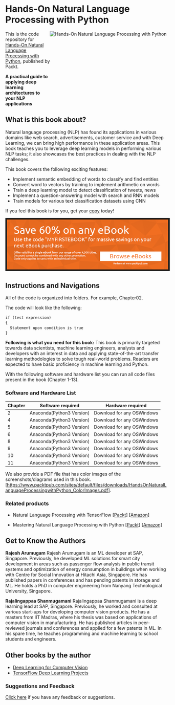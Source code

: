 # Hands-On Natural Language Processing with Python

<a href="https://www.packtpub.com/big-data-and-business-intelligence/hands-natural-language-processing-python?utm_source=github&utm_medium=repository&utm_campaign=9781789139495"><img src="https://www.packtpub.com/sites/default/files/9781789139495%20-%20Copy.png" alt="Hands-On Natural Language Processing with Python" height="256px" align="right"></a>

This is the code repository for [Hands-On Natural Language Processing with Python](https://www.packtpub.com/big-data-and-business-intelligence/hands-natural-language-processing-python?utm_source=github&utm_medium=repository&utm_campaign=9781789139495), published by Packt.

**A practical guide to applying deep learning architectures to your NLP applications**

## What is this book about?
Natural language processing (NLP) has found its applications in various domains like web search, advertisements, customer service and with Deep Learning, we can bring high performance in these application areas. This book teaches you to leverage deep learning models in performing various NLP tasks; it also showcases the best practices in dealing with the NLP challenges.

This book covers the following exciting features: 
* Implement semantic embedding of words to classify and find entities
* Convert word to vectors by training to implement arithmetic on words 
* Train a deep learning model to detect classification of tweets, news
* Implement a question-answering model with search and RNN models
* Train models for various text classification datasets using CNN

If you feel this book is for you, get your [copy](https://www.amazon.com/dp/178913949X) today!

<a href="https://www.packtpub.com/?utm_source=github&utm_medium=banner&utm_campaign=GitHubBanner"><img src="https://raw.githubusercontent.com/PacktPublishing/GitHub/master/GitHub.png" 
alt="https://www.packtpub.com/" border="5" /></a>


## Instructions and Navigations
All of the code is organized into folders. For example, Chapter02.

The code will look like the following:
```
if (test expression)
{
  Statement upon condition is true
}
```

**Following is what you need for this book:**
This book is primarily targeted towards data scientists, machine learning engineers, analysts and developers with an interest in data and applying state-of-the-art transfer learning methodologies to solve tough real-world problems. Readers are expected to have basic proficiency in machine learning and Python.

With the following software and hardware list you can run all code files present in the book (Chapter 1-13).

### Software and Hardware List

| Chapter  | Software required                   | Hardware required                  |
| -------- | ------------------------------------| -----------------------------------|
| 2        | Anaconda(Python3 Version)           | Download for any OSWindows  |
| 4        | Anaconda(Python3 Version)           | Download for any OSWindows  |
| 5        | Anaconda(Python3 Version)           | Download for any OSWindows  |
| 6        | Anaconda(Python3 Version)           | Download for any OSWindows  |
| 8        | Anaconda(Python3 Version)           | Download for any OSWindows  |
| 9        | Anaconda(Python3 Version)           | Download for any OSWindows  |
| 10       | Anaconda(Python3 Version)           | Download for any OSWindows  |
| 11       | Anaconda(Python3 Version)           | Download for any OSWindows  |



We also provide a PDF file that has color images of the screenshots/diagrams used in this book. [https://www.packtpub.com/sites/default/files/downloads/HandsOnNaturalLanguageProcessingwithPython_ColorImages.pdf].

### Related products <Paste books from the Other books you may enjoy section>
* Natural Language Processing with TensorFlow [[Packt]](https://www.packtpub.com/application-development/natural-language-processing-tensorflow?utm_source=github&utm_medium=repository&utm_campaign=9781788478311) [[Amazon]](https://www.amazon.com/dp/1788478312)

* Mastering Natural Language Processing with Python [[Packt]](https://www.packtpub.com/big-data-and-business-intelligence/mastering-natural-language-processing-python?utm_source=github&utm_medium=repository&utm_campaign=9781783989041) [[Amazon]](https://www.amazon.com/dp/1783989041)

## Get to Know the Authors
**Rajesh Arumugam**
Rajesh Arumugam is an ML developer at SAP, Singapore. Previously, he developed ML solutions for smart city development in areas such as passenger flow analysis in public transit systems and optimization of energy consumption in buildings when working with Centre for Social Innovation at Hitachi Asia, Singapore. He has published papers in conferences and has pending patents in storage and ML. He holds a PhD in computer engineering from Nanyang Technological University, Singapore.

**Rajalingappaa Shanmugamani**
Rajalingappaa Shanmugamani is a deep learning lead at SAP, Singapore. Previously, he worked and consulted at various start-ups for developing computer vision products. He has a masters from IIT Madras, where his thesis was based on applications of computer vision in manufacturing. He has published articles in peer-reviewed journals and conferences and applied for a few patents in ML. In his spare time, he teaches programming and machine learning to school students and engineers.


## Other books by the author
* [Deep Learning for Computer Vision](https://www.packtpub.com/big-data-and-business-intelligence/deep-learning-computer-vision?utm_source=github&utm_medium=repository&utm_campaign=9781788295628)
* [TensorFlow Deep Learning Projects](TensorFlow%20Deep%20Learning%20Projects?utm_source=github&utm_medium=repository&utm_campaign=9781788398060)

### Suggestions and Feedback
[Click here](https://docs.google.com/forms/d/e/1FAIpQLSdy7dATC6QmEL81FIUuymZ0Wy9vH1jHkvpY57OiMeKGqib_Ow/viewform) if you have any feedback or suggestions.
